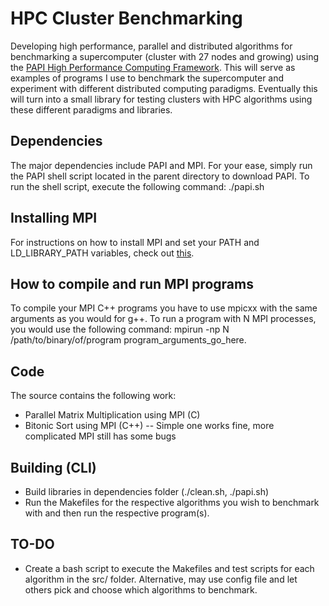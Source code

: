 # HPC Cluster Benchmarking #
Developing high performance, parallel and distributed algorithms for benchmarking a supercomputer (cluster with 27 nodes and growing) using the [PAPI High Performance Computing Framework](http://icl.cs.utk.edu/papi/overview/). This will serve as examples of programs I use to benchmark the supercomputer and experiment with different distributed computing paradigms. Eventually this will turn into a small library for testing clusters with HPC algorithms using these different paradigms and libraries.

## Dependencies ##
The major dependencies include PAPI and MPI.  For your ease, simply run the PAPI shell script located in the parent directory to download PAPI. 
To run the shell script, execute the following command: ./papi.sh

## Installing MPI ##
For instructions on how to install MPI and set your PATH and LD_LIBRARY_PATH variables, check out [this](http://www.itp.phys.ethz.ch/education/hs12/programming_techniques/openmpi.pdf).

## How to compile and run MPI programs ##
To compile your MPI C++ programs you have to use mpicxx with the same arguments as you would for g++. To run a program with N MPI processes, you would use the following command: mpirun -np N /path/to/binary/of/program program_arguments_go_here.

## Code ##
The source contains the following work:

* Parallel Matrix Multiplication using MPI (C)
* Bitonic Sort using MPI (C++) -- Simple one works fine, more complicated MPI still has some bugs

## Building (CLI) ##
* Build libraries in dependencies folder (./clean.sh, ./papi.sh)
* Run the Makefiles for the respective algorithms you wish to benchmark with and then run the respective program(s).

## TO-DO ##
* Create a bash script to execute the Makefiles and test scripts for each algorithm in the src/ folder. Alternative, may use config file and let others pick and choose which algorithms to benchmark.
